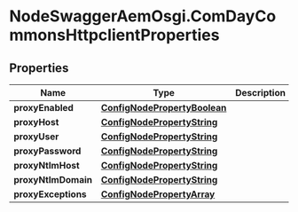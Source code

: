 # NodeSwaggerAemOsgi.ComDayCommonsHttpclientProperties

## Properties
Name | Type | Description | Notes
------------ | ------------- | ------------- | -------------
**proxyEnabled** | [**ConfigNodePropertyBoolean**](ConfigNodePropertyBoolean.md) |  | [optional] 
**proxyHost** | [**ConfigNodePropertyString**](ConfigNodePropertyString.md) |  | [optional] 
**proxyUser** | [**ConfigNodePropertyString**](ConfigNodePropertyString.md) |  | [optional] 
**proxyPassword** | [**ConfigNodePropertyString**](ConfigNodePropertyString.md) |  | [optional] 
**proxyNtlmHost** | [**ConfigNodePropertyString**](ConfigNodePropertyString.md) |  | [optional] 
**proxyNtlmDomain** | [**ConfigNodePropertyString**](ConfigNodePropertyString.md) |  | [optional] 
**proxyExceptions** | [**ConfigNodePropertyArray**](ConfigNodePropertyArray.md) |  | [optional] 


